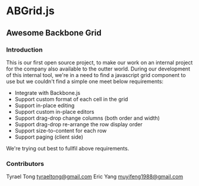 ABGrid.js
=========

## Awesome Backbone Grid

### Introduction

This is our first open source project, to make our work on an internal project for the company also available to the outter world. During our development of this internal tool, we're in a need to find a javascript grid component to use but we couldn't find a simple one meet below requirements:

* Integrate with Backbone.js
* Support custom format of each cell in the grid
* Support in-place editing
* Support custom in-place editors
* Support drag-drop change columns (both order and width)
* Support drag-drop re-arrange the row display order
* Support size-to-content for each row
* Support paging (client side)

We're trying out best to fullfil above requirements.

### Contributors
Tyrael Tong <tyraeltong@gmail.com>
Eric Yang <muyifeng1988@gmail.com>
